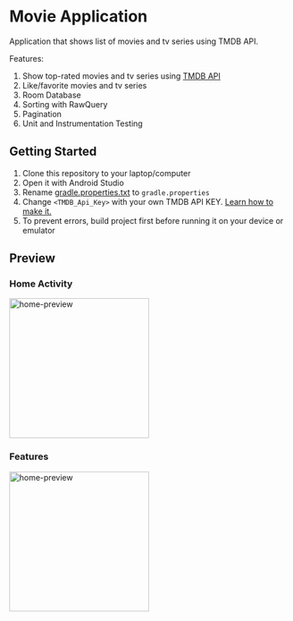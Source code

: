 # Movie Application

Application that shows list of movies and tv series using TMDB API.

Features:
1. Show top-rated movies and tv series using [TMDB API](https://developers.themoviedb.org/3)
2. Like/favorite movies and tv series
3. Room Database
4. Sorting with RawQuery
5. Pagination
6. Unit and Instrumentation Testing

## Getting Started
1. Clone this repository to your laptop/computer
2. Open it with Android Studio
3. Rename [gradle.properties.txt](gradle.properties.txt) to `gradle.properties`
4. Change `<TMDB_Api_Key>` with your own TMDB API KEY. [Learn how to make it.](https://developers.themoviedb.org/3/getting-started/introduction)
5. To prevent errors, build project first before running it on your device or emulator

## Preview

### Home Activity
<img src="images/home-activity.gif" alt="home-preview" width="250px">

### Features
<img src="images/features.gif" alt="home-preview" width="250px">